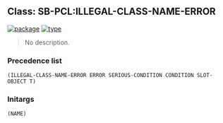 ## Class: SB-PCL:ILLEGAL-CLASS-NAME-ERROR
[![package](https://img.shields.io/badge/Package-SB--PCL-5f9ea0.svg?style=social&colorA=999999)](../) [![type](https://img.shields.io/badge/Type-Class-5f9ea0.svg?style=social&colorA=999999)](../#class) 

> No description.

### Precedence list
```
(ILLEGAL-CLASS-NAME-ERROR ERROR SERIOUS-CONDITION CONDITION SLOT-OBJECT T)
```
### Initargs
```
(NAME)
```
